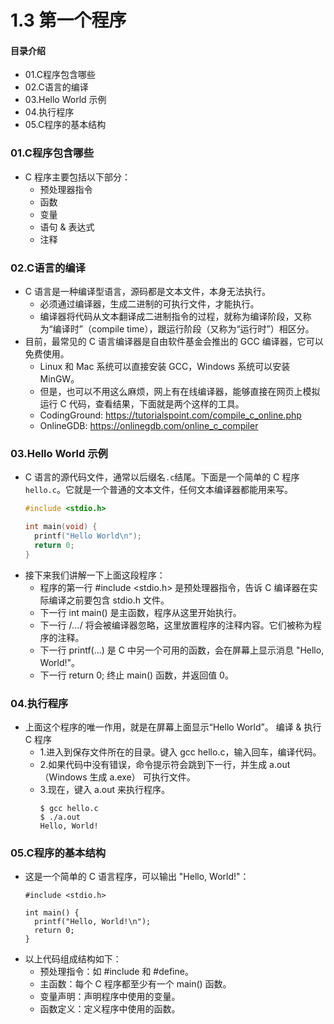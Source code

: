 # 1.3 第一个程序
#### 目录介绍
- 01.C程序包含哪些
- 02.C语言的编译
- 03.Hello World 示例
- 04.执行程序
- 05.C程序的基本结构





### 01.C程序包含哪些
- C 程序主要包括以下部分： 
  - 预处理器指令 
  - 函数 
  - 变量 
  - 语句 & 表达式 
  - 注释



### 02.C语言的编译
- C 语言是一种编译型语言，源码都是文本文件，本身无法执行。
  - 必须通过编译器，生成二进制的可执行文件，才能执行。
  - 编译器将代码从文本翻译成二进制指令的过程，就称为编译阶段，又称为“编译时”（compile time），跟运行阶段（又称为“运行时”）相区分。
- 目前，最常见的 C 语言编译器是自由软件基金会推出的 GCC 编译器，它可以免费使用。
  - Linux 和 Mac 系统可以直接安装 GCC，Windows 系统可以安装 MinGW。
  - 但是，也可以不用这么麻烦，网上有在线编译器，能够直接在网页上模拟运行 C 代码，查看结果，下面就是两个这样的工具。
  - CodingGround: https://tutorialspoint.com/compile_c_online.php
  - OnlineGDB: https://onlinegdb.com/online_c_compiler


### 03.Hello World 示例
- C 语言的源代码文件，通常以后缀名`.c`结尾。下面是一个简单的 C 程序`hello.c`。它就是一个普通的文本文件，任何文本编译器都能用来写。
    ```c
    #include <stdio.h>
    
    int main(void) {
      printf("Hello World\n");
      return 0;
    }
    ```
- 接下来我们讲解一下上面这段程序：
  - 程序的第一行 #include <stdio.h> 是预处理器指令，告诉 C 编译器在实际编译之前要包含 stdio.h 文件。
  - 下一行 int main() 是主函数，程序从这里开始执行。
  - 下一行 /*...*/ 将会被编译器忽略，这里放置程序的注释内容。它们被称为程序的注释。
  - 下一行 printf(...) 是 C 中另一个可用的函数，会在屏幕上显示消息 "Hello, World!"。
  - 下一行 return 0; 终止 main() 函数，并返回值 0。




### 04.执行程序
- 上面这个程序的唯一作用，就是在屏幕上面显示“Hello World”。 编译 & 执行 C 程序
  - 1.进入到保存文件所在的目录。键入 gcc hello.c，输入回车，编译代码。
  - 2.如果代码中没有错误，命令提示符会跳到下一行，并生成 a.out（Windows 生成 a.exe） 可执行文件。
  - 3.现在，键入 a.out 来执行程序。
    ```
    $ gcc hello.c
    $ ./a.out
    Hello, World!
    ```


### 05.C程序的基本结构
- 这是一个简单的 C 语言程序，可以输出 "Hello, World!"：
  ```
  #include <stdio.h>
  
  int main() {
    printf("Hello, World!\n");
    return 0;
  }
  ```
- 以上代码组成结构如下： 
  - 预处理指令：如 #include 和 #define。 
  - 主函数：每个 C 程序都至少有一个 main() 函数。 
  - 变量声明：声明程序中使用的变量。 
  - 函数定义：定义程序中使用的函数。



